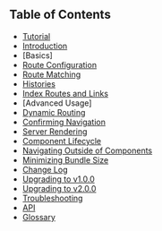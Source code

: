 ## Table of Contents

* [Tutorial](https://github.com/rackt/react-router-tutorial)
* [Introduction](Introduction.md)
* [Basics]
 * [Route Configuration](guides/RouteConfiguration.md)
 * [Route Matching](guides/RouteMatching.md)
 * [Histories](guides/Histories.md)
 * [Index Routes and Links](guides/IndexRoutes.md)
* [Advanced Usage]
 * [Dynamic Routing](guides/DynamicRouting.md)
 * [Confirming Navigation](guides/ConfirmingNavigation.md)
 * [Server Rendering](guides/ServerRendering.md)
 * [Component Lifecycle](guides/ComponentLifecycle.md)
 * [Navigating Outside of Components](guides/NavigatingOutsideOfComponents.md)
 * [Minimizing Bundle Size](guides/MinimizingBundleSize.md)
* [Change Log](/CHANGES.md)
 * [Upgrading to v1.0.0](../upgrade-guides/v1.0.0.md)
 * [Upgrading to v2.0.0](../upgrade-guides/v2.0.0.md)
* [Troubleshooting](Troubleshooting.md)
* [API](API.md)
* [Glossary](Glossary.md)
